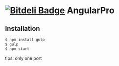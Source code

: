 [![Bitdeli Badge](https://d2weczhvl823v0.cloudfront.net/Wooleners/angularpro/trend.png)](https://bitdeli.com/free "Bitdeli Badge")
AngularPro
========
Installation
--------------

```bash
$ npm install gulp
$ gulp
$ npm start
```
tips: only one port



